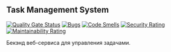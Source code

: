 ## Task Management System  
[![Quality Gate Status](https://sonarcloud.io/api/project_badges/measure?project=sergeloie_TaskManagementSystem&metric=alert_status)](https://sonarcloud.io/summary/new_code?id=sergeloie_TaskManagementSystem)
[![Bugs](https://sonarcloud.io/api/project_badges/measure?project=sergeloie_TaskManagementSystem&metric=bugs)](https://sonarcloud.io/summary/new_code?id=sergeloie_TaskManagementSystem)
[![Code Smells](https://sonarcloud.io/api/project_badges/measure?project=sergeloie_TaskManagementSystem&metric=code_smells)](https://sonarcloud.io/summary/new_code?id=sergeloie_TaskManagementSystem)
[![Security Rating](https://sonarcloud.io/api/project_badges/measure?project=sergeloie_TaskManagementSystem&metric=security_rating)](https://sonarcloud.io/summary/new_code?id=sergeloie_TaskManagementSystem)
[![Maintainability Rating](https://sonarcloud.io/api/project_badges/measure?project=sergeloie_TaskManagementSystem&metric=sqale_rating)](https://sonarcloud.io/summary/new_code?id=sergeloie_TaskManagementSystem)  

Бекэнд веб-сервиса для управления задачами.
